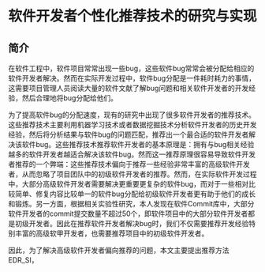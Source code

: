 # 软件开发者个性化推荐技术的研究与实现
## 简介
在软件工程中，软件项目常常出现一些bug，这些软件bug常常会被分配给相应的软件开发者解决。然而在实际开发过程中，软件bug分配是一件耗时耗力的事情，这需要项目管理人员阅读大量的软件文献了解bug问题和相关软件开发者的开发经验，然后合理地将bug分配给他们。

为了提高软件bug的分配速度，现有的研究中出现了很多软件开发者的推荐技术。这些推荐技术主要利用机器学习技术或者数据挖掘技术分析软件开发者的历史开发经验，然后将分析结果与软件bug的问题匹配，推荐出一个最合适的软件开发者解决该软件bug。这些推荐技术推荐软件开发者的基本原理是：拥有与bug相关经验越多的软件开发者越适合解决该软件bug。然而这一推荐原理很容易导致软件开发者推荐的一个弊端：这些推荐技术偏向于推荐一些经验非常丰富的高级软件开发者，从而忽略了项目团队中的初级软件开发者的推荐。然而，在实际软件开发过程中，大部分高级软件开发者需要解决更重要更复杂的软件bug，而对于一些相对比较简单、修复内容比较单一的软件bug分配给初级软件开发者更有助于他们的成长和锻炼。另一方面，根据相关实验性研究，本人发现在软件Commit库中，大部分软件开发者的commit提交数量不超过50个，即软件项目中的大部分软件开发者都是初级开发者。因此在推荐软件开发者解决bug时，我们不仅需要推荐开发经验特别丰富的高级软甲开发者，也需要推荐项目中的初级软件开发者。

因此，为了解决高级软件开发者偏向推荐的问题，本文主要提出推荐方法EDR\_SI，

